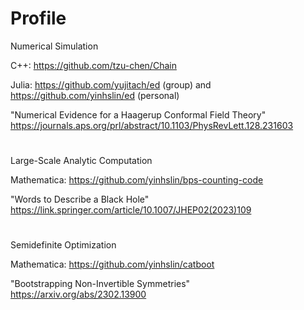 # Profile

Numerical Simulation

C++: https://github.com/tzu-chen/Chain

Julia: https://github.com/yujitach/ed (group) and https://github.com/yinhslin/ed (personal)

"Numerical Evidence for a Haagerup Conformal Field Theory" https://journals.aps.org/prl/abstract/10.1103/PhysRevLett.128.231603

#

Large-Scale Analytic Computation

Mathematica: https://github.com/yinhslin/bps-counting-code

"Words to Describe a Black Hole" https://link.springer.com/article/10.1007/JHEP02(2023)109

#

Semidefinite Optimization

Mathematica: https://github.com/yinhslin/catboot

"Bootstrapping Non-Invertible Symmetries" https://arxiv.org/abs/2302.13900
